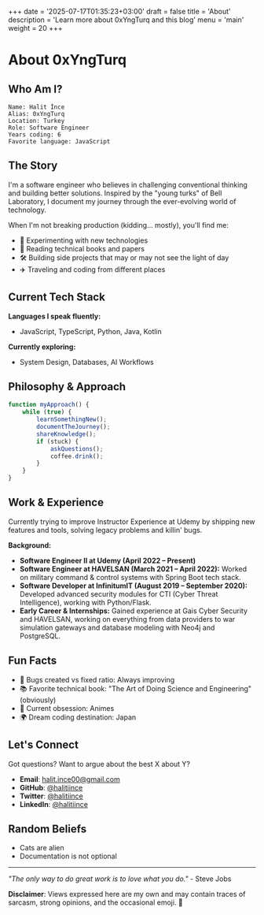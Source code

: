 +++
date = '2025-07-17T01:35:23+03:00'
draft = false
title = 'About'
description = 'Learn more about 0xYngTurq and this blog'
menu = 'main'
weight = 20
+++

# About 0xYngTurq

## Who Am I?

```
Name: Halit İnce
Alias: 0xYngTurq
Location: Turkey
Role: Software Engineer
Years coding: 6
Favorite language: JavaScript
```

## The Story

I'm a software engineer who believes in challenging conventional thinking and building better solutions. Inspired by the "young turks" of Bell Laboratory, I document my journey through the ever-evolving world of technology.

When I'm not breaking production (kidding... mostly), you'll find me:
- 🔬 Experimenting with new technologies
- 📖 Reading technical books and papers
- 🛠️ Building side projects that may or may not see the light of day
- ✈️ Traveling and coding from different places

## Current Tech Stack

**Languages I speak fluently:**
- JavaScript, TypeScript, Python, Java, Kotlin

**Currently exploring:**
- System Design, Databases, AI Workflows

## Philosophy & Approach

```javascript
function myApproach() {
    while (true) {
        learnSomethingNew();
        documentTheJourney();
        shareKnowledge();
        if (stuck) {
            askQuestions();
            coffee.drink();
        }
    }
}
```

## Work & Experience

Currently trying to improve Instructor Experience at Udemy by shipping new features and tools, solving legacy problems and killin' bugs.

**Background:**

- **Software Engineer II at Udemy (April 2022 – Present)**
- **Software Engineer at HAVELSAN (March 2021 – April 2022):** Worked on military command & control systems with Spring Boot tech stack. 
- **Software Developer at InfinitumIT (August 2019 – September 2020):** Developed advanced security modules for CTI (Cyber Threat Intelligence), working with Python/Flask.
- **Early Career & Internships:** Gained experience at Gais Cyber Security and HAVELSAN, working on everything from data providers to war simulation gateways and database modeling with Neo4j and PostgreSQL.

## Fun Facts

- 🐛 Bugs created vs fixed ratio: Always improving
- 📚 Favorite technical book: "The Art of Doing Science and Engineering" (obviously)
- 🎯 Current obsession: Animes
- 🌍 Dream coding destination: Japan

## Let's Connect

Got questions? Want to argue about the best X about Y?

- **Email**: halit.ince00@gmail.com
- **GitHub**: [@halitiince](https://github.com/halitiince)
- **Twitter**: [@halitiince](https://twitter.com/halitiince)
- **LinkedIn**: [@halitiince](https://linkedin.com/in/halitiince)

## Random Beliefs

- Cats are alien
- Documentation is not optional

---

*"The only way to do great work is to love what you do."* - Steve Jobs

**Disclaimer**: Views expressed here are my own and may contain traces of sarcasm, strong opinions, and the occasional emoji. 🚀